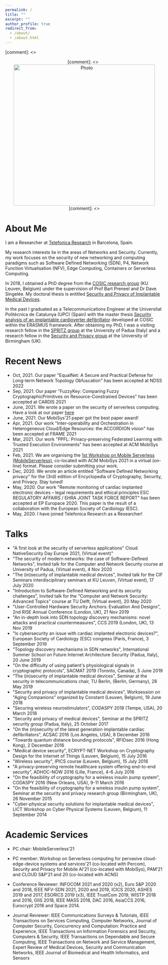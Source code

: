 ```yaml
---
permalink: /
title: ""
excerpt: ""
author_profile: true
redirect_from:
  - /about/
  - /about.html
---
```


[comment]: <> <p align="center">
[comment]: <>  <img src="https://lantaoyu.github.io/files/lantaoyu_img.jpg?raw=true" alt="Photo" style="width: 450px;"/>
[comment]: <> </p>

# About Me

I am a Researcher at [Telefonica Research](https://www.telefonica.com/en/web/innovation/core-innovation/research) in Barcelona, Spain.

My research interests lie in the areas of Networks and Security. Currently, my work focuses on the security of new networking and computing paradigms such as Software Defined Networking (SDN), P4, Network Function Virtualisation (NFV), Edge Computing, Containers or Serverless Computing.

In 2018, I obtained a PhD degree from the [COSIC research group](https://www.esat.kuleuven.be/cosic/) (KU Leuven, Belgium) under the supervision of Prof Bart Preneel and Dr Dave Singelée. My doctoral thesis is entitled [Security and Privacy of Implantable Medical Devices](https://www.esat.kuleuven.be/cosic/publications/thesis-302.pdf).

In the past I graduated as a Telecommunications Engineer at the Universitat Politècnica de Catalunya (UPC) (Spain) with the master thesis [Security analysis of an implantable cardioverter defibrillator](https://www.esat.kuleuven.be/cosic/publications/thesis-231.pdf) developed at COSIC within the ERASMUS framework. After obtaining my PhD, I was a visiting research fellow in the [SPRITZ group](https://spritz.math.unipd.it/) at the University of Padua (Italy) and a research fellow in the [Security and Privacy group](https://www.birmingham.ac.uk/research/centre-for-cyber-security-and-privacy/index.aspx) at the University of Birmingham (UK).


# Recent News

* Oct, 2021. Our paper "EqualNet: A Secure and Practical Defense for Long-term Network Topology Obfuscation" has been accepted at NDSS 2022
* Sep, 2021. Our paper "FuzzyKey: Comparing Fuzzy CryptographicPrimitives on Resource-Constrained Devices" has been accepted at CARDIS 2021
* June, 2021. We wrote a paper on the security of serverless computing. Have a look at our paper [here](http://arxiv.org/abs/2107.03832)
* June, 2021. Our MobiSys'21 paper got the best paper award!  
* Apr, 2021. Our work "Inter-operability and Orchestration in Heterogeneous Cloud/Edge Resources: the ACCORDION vision" has been accepted at FRAME 2021
* Mar, 2021. Our work "PPFL: Privacy-preserving Federated Learning with Trusted Execution Environments" has been accepted at ACM MobiSys 2021
* Feb, 2021. We are organising the [1st Workshop on Mobile Serverless (MobileServerless)](https://www.it.uc3m.es/mbsvless21/), co-located with ACM MobiSys 2021 in a virtual (on-line) format. Please consider submitting your work.
* Dec, 2020. We wrote an article entitled "Software Defined Networking privacy" for the (3rd) edition of Encyclopedia of Cryptography, Security, and Privacy. Stay tuned!
* May, 2020. Our work "Remote monitoring of cardiac implanted electronic devices – legal requirements and ethical principles ESC REGULATORY AFFAIRS / EHRA JOINT TASK FORCE REPORT" has been accepted at EP Europace 2020. This paper is the result of a collaboration with the European Society of Cardiology (ESC).
* May, 2020. I have joined Telefonica Research as a Researcher!


# Talks

* "A first look at the security of serverless applications" Cloud NativeSecurity Day Europe 2021, (Virtual event)"
* "The security of modern networks: the case of Software-Defined Networks", Invited talk for the Computer and Network Security course at University of Padua, (Virtual event), 4 Nov 2020
* "The (in)security of implantable medical devices", Invited talk for the CIF Seminars interdisciplinary seminars at KU Leuven, (Virtual event), 17 July 2020
* "Introduction to Software-Defined Networking and its security challenges", Invited talk for the "Computer and Network Security: Advanced Topics" course at TU Delft, (Virtual event), 20 May 2020
* "User-Controlled Hardware Security Anchors: Evaluation And Designs", 2nd RISE Annual Conference (London, UK), 21 Nov 2019
* "An in-depth look into SDN topology discovery mechanisms: novel attacks and practical countermeasures", CCS 2019 (London, UK), 13 Nov 2019
* "Is cybersecurity an issue with cardiac implanted electronic devices?", European Society of Cardiology (ESC) congress (Paris, France), 3 September 2019
* "Topology discovery mechanisms in SDN networks", International Summer School on Future Internet Architecture Security (Padua, Italy), 20 June 2019
* "On the difficulty of using patient's physiological signals in cryptographic protocols", SACMAT 2019 (Toronto, Canada), 5 June 2019
* "The (in)security of implantable medical devices", Seminar at the security in telecommunications chair, TU Berlin, (Berlin, Germany), 28 May 2019
* "Security and privacy of implantable medical devices", Worksession on "Aging Companions" organized by Constant (Leuven, Belgium), 19 June 2018
* "Securing wireless neurostimulators", CODASPY 2018 (Tempe, USA), 20 March 2018
* "Security and privacy of medical devices", Seminar at the SPRITZ security group (Padua, Italy), 25 October 2017
* "On the (in)security of the latest generation implantable cardiac defibrillators", ACSAC 2016 (Los Angeles, USA), 8 December 2016
* "Towards quantum distance bounding protocols", RFIDsec 2016 (Hong Kong), 2 December 2016
* "Medical device security", ECRYPT-NET Workshop on Cryptography Design for the Internet of Things (Leuven, Belgium), 15 July 2016
* "Wireless security", IPICS course (Leuven, Belgium), 15 July 2016
* "A privacy-preserving remote healthcare system offering end-to-end security", ADHOC-NOW 2016 (Lille, France), 4-6 July 2016
* "On the feasibility of cryptography for a wireless insulin pump system", CODASPY 2016 (New Orleans, USA), 9-11 March 2016
* "On the feasibility of cryptography for a wireless insulin pump system", Seminar at the security and privacy research group (Birmingham, UK), 26 November 2015
* "Cyber-physical security solutions for implantable medical devices", LICT Workshop on Cyber Physical Systems (Leuven, Belgium), 11 September 2014


# Academic Services
* PC chair: MobileServerless’21
* PC member: Workshop on Serverless computing for pervasive cloud-edge-device systems and services'21 (co-located with Percom), Security and Privacy for Mobile AI’21 (co-located with MobiSys), PAM’21 and CLOUD S&P’21 and 20 (co-located with ACNS)


* Conference Reviewer: INFOCOM 2021 and 2020 (x2), Euro S&P 2020 and 2018, IEEE NFV-SDN 2021, 2020 and 2019, ICICS 2020, ASHES 2019 and 2017, ESORICS 2019 (x3), IEEE TrustCom 2019, WISTP 2018 and 2016, GIIS 2018, IEEE MASS 2018, DAC 2016, AsiaCCS 2016, Eurocrypt 2016 and Space 2014.
* Journal Reviewer: IEEE Communications Surveys & Tutorials, IEEE Transactions on Services Computing, Computer Networks, Journal of Computer Security, Concurrency and Computation: Practice and Experience, IEEE Transactions on Information Forensics and Security, Computers & Security, IEEE Transactions on Dependable and Secure Computing, IEEE Transactions on Network and Service Management, Expert Review of Medical Devices, Security and Communication Networks, IEEE Journal of Biomedical and Health Informatics, and Sensors
